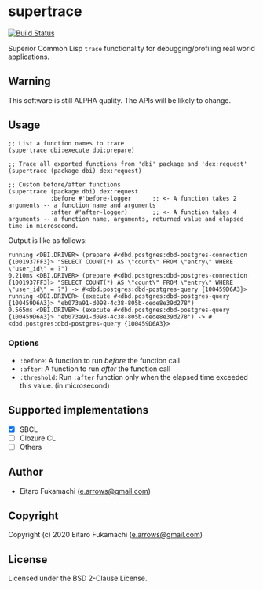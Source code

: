# supertrace

[![Build Status](https://github.com/fukamachi/supertrace/workflows/CI/badge.svg)](https://github.com/fukamachi/supertrace/actions?query=workflow%3ACI)

Superior Common Lisp `trace` functionality for debugging/profiling real world applications.

## Warning

This software is still ALPHA quality. The APIs will be likely to change.

## Usage

```
;; List a function names to trace
(supertrace dbi:execute dbi:prepare)

;; Trace all exported functions from 'dbi' package and 'dex:request'
(supertrace (package dbi) dex:request)

;; Custom before/after functions
(supertrace (package dbi) dex:request
            :before #'before-logger      ;; <- A function takes 2 arguments -- a function name and arguments
            :after #'after-logger)       ;; <- A function takes 4 arguments -- a function name, arguments, returned value and elapsed time in microsecond.
```

Output is like as follows:

```
running <DBI.DRIVER> (prepare #<dbd.postgres:dbd-postgres-connection {1001937FF3}> "SELECT COUNT(*) AS \"count\" FROM \"entry\" WHERE \"user_id\" = ?")
0.210ms <DBI.DRIVER> (prepare #<dbd.postgres:dbd-postgres-connection {1001937FF3}> "SELECT COUNT(*) AS \"count\" FROM \"entry\" WHERE \"user_id\" = ?") -> #<dbd.postgres:dbd-postgres-query {100459D6A3}>
running <DBI.DRIVER> (execute #<dbd.postgres:dbd-postgres-query {100459D6A3}> "eb073a91-d098-4c38-805b-cede8e39d278")
0.565ms <DBI.DRIVER> (execute #<dbd.postgres:dbd-postgres-query {100459D6A3}> "eb073a91-d098-4c38-805b-cede8e39d278") -> #<dbd.postgres:dbd-postgres-query {100459D6A3}>
```

### Options

- `:before`: A function to run _before_ the function call
- `:after`: A function to run _after_ the function call
- `:threshold`: Run `:after` function only when the elapsed time exceeded this value. (in microsecond)

## Supported implementations

- [x] SBCL
- [ ] Clozure CL
- [ ] Others

## Author

* Eitaro Fukamachi (e.arrows@gmail.com)

## Copyright

Copyright (c) 2020 Eitaro Fukamachi (e.arrows@gmail.com)

## License

Licensed under the BSD 2-Clause License.
